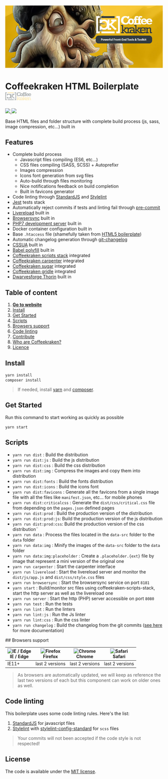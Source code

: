 ![Coffeekraken HTML Boilerplate](.resources/doc-header.jpg)

# Coffeekraken HTML Boilerplate <img src=".resources/coffeekraken-logo.jpg" height="25px" />

<p>
	<!-- <a href="https://travis-ci.org/coffeekraken/html-boilerplate">
		<img src="https://img.shields.io/travis/coffeekraken/html-boilerplate.svg?style=flat-square" />
	</a> -->
	<!-- <a href="https://www.npmjs.com/package/{package-name}">
		<img src="https://img.shields.io/npm/v/{package-name}.svg?style=flat-square" />
	</a> -->
	<!-- <a href="https://github.com/coffeekraken/html-boilerplate/blob/master/LICENSE.txt">
		<img src="https://img.shields.io/npm/l/{package-name}.svg?style=flat-square" />
	</a> -->
	<!-- <a href="https://github.com/coffeekraken/html-boilerplate">
		<img src="https://img.shields.io/npm/dt/{package-name}.svg?style=flat-square" />
	</a>
	<a href="https://github.com/coffeekraken/html-boilerplate">
		<img src="https://img.shields.io/github/forks/coffeekraken/html-boilerplate.svg?style=social&label=Fork&style=flat-square" />
	</a>
	<a href="https://github.com/coffeekraken/html-boilerplate">
		<img src="https://img.shields.io/github/stars/coffeekraken/html-boilerplate.svg?style=social&label=Star&style=flat-square" />
	</a>-->
	<a href="https://twitter.com/coffeekrakenio">
		<img src="https://img.shields.io/twitter/url/http/coffeekrakenio.svg?style=social&style=flat-square" />
	</a>
	<a href="https://coffeekraken.io">
		<img src="https://img.shields.io/twitter/url/http/shields.io.svg?style=flat-square&label=https://coffeekraken.io&colorB=f2bc2b&style=flat-square" />
	</a>
</p>

Base HTML files and folder structure with complete build process (js, sass, image compression, etc...) built in

## Features

- Complete build process
	- Javascript files compiling (ES6, etc...)
	- CSS files compiling (SASS, SCSS) + Autoprefixr
	- Images compression
	- Icons font generation from svg files
	- Auto-build through files monitoring
	- Nice notifications feedback on build completion
	- Built in favicons generator
- Code linting through [StandardJS](https://standardjs.com/) and [Stylelint](https://stylelint.io/)
- [Jest](https://jestjs.io/) tests stack
- Automatically reject commits if tests and linting fail through [pre-commit](https://www.npmjs.com/package/pre-commit)
- [Livereload](https://www.npmjs.com/package/livereload) built in
- [Browsersync](https://browsersync.io/) built in
- [PHP7 development server](https://www.npmjs.com/package/gulp-connect-php7) built in
- Docker container configuration built in
- Base `.htaccess` file (shamefully taken from [HTML5 boilerplate](https://github.com/h5bp/html5-boilerplate))
- Automatic changelog generation through [git-changelog](https://www.npmjs.com/package/git-changelog)
- [CSSUA](http://cssuseragent.org/) built in
- [Babel polyfill](https://www.npmjs.com/package/babel-polyfill) built in
- [Coffeekraken scripts stack](https://github.com/coffeekraken/scripts-stack) integrated
- [Coffeekraken carpenter](https://github.com/coffeekraken/carpenter) integrated
- [Coffeekraken sugar](https://github.com/coffeekraken/sugar) integrated
- [Coffeekraken gridle](https://github.com/coffeekraken/gridle) integrated
- [Dwarvesforge Thorin](https://github.com/Dwarvesforge/thorin) built in

## Table of content

1. **[Go to website](https://coffeekraken.io)**
2. [Install](#readme-install)
3. [Get Started](#readme-get-started)
4. [Scripts](#readme-scripts)
5. [Browsers support](#readme-browsers-support)
6. [Code linting](#readme-code-linting)
7. [Contribute](https://github.com/Coffeekraken/coffeekraken/blob/master/contribute.md)
8. [Who are Coffeekraken?](https://github.com/Coffeekraken/coffeekraken/blob/master/who-are-we.md)
9. [Licence](#readme-license)

<a name="readme-install"></a>
## Install

```
yarn install
composer install
```

> If needed, install [yarn](https://yarnpkg.com/lang/en/docs/install/) and [composer](https://getcomposer.org/doc/00-intro.md#globally).

<a name="readme-get-started"></a>
## Get Started

Run this command to start working as quickly as possible

```
yarn start
```

<a name="readme-scripts"></a>
## Scripts

- ```yarn run dist``` : Build the distribution
- ```yarn run dist:js``` : Build the js distribution
- ```yarn run dist:css``` : Build the css distribution
- ```yarn run dist:img``` : Compress the images and copy them into distribution
- ```yarn run dist:fonts``` : Build the fonts distribution
- ```yarn run dist:icons``` : Build the icons font
- ```yarn run dist:favicons``` : Generate all the favicons from a single image file with all the files like `manifest.json`, etc... for mobile phones
- ```yarn run dist:criticalcss``` : Generate the `dist/css/critical.css` file from depending on the `pages.json` defined pages
- ```yarn run dist:prod``` : Build the production version of the distribution
- ```yarn run dist:prod:js```: Build the production version of the js distribution
- ```yarn run dist:prod:css```: Build the production version of the css distribution¨
- ```yarn run data``` : Process the files located in the `data-src` folder to the `data` folder
- ```yarn run data:img``` : Minify the images of the `data-src` folder to the `data` folder
- ```yarn run data:img:placeholder``` : Create a `.placeholder.{ext}` file by image that represent a mini version of the original one
- ```yarn run carpenter``` : Start the carpenter interface
- ```yarn run livereload``` : Start the livereload server and monitor the `dist/js/app.js` and `dist/css/style.css` files
- ```yarn run browsersync``` : Start the browsersync service on port `8181`
- ```yarn start``` : Build/monitor src files using coffeekraken-scripts-stack, start the http server as well as the livereload one
- ```yarn run server``` : Start the http (PHP) server accessible on port `8080`
- ```yarn run test``` : Run the tests
- ```yarn run lint``` : Run the linters
- ```yarn run lint:js``` : Run the Js linter
- ```yarn run lint:css``` : Run the css linter
- ```yarn run changelog``` : Build the changelog from the git commits ([see here](https://www.npmjs.com/package/git-changelog) for more documentation) 

<a name="readme-browsers-support"></a>
## Browsers support

| <img src="https://raw.githubusercontent.com/godban/browsers-support-badges/master/src/images/edge.png" alt="IE / Edge" width="16px" height="16px" /></br>IE / Edge | <img src="https://raw.githubusercontent.com/godban/browsers-support-badges/master/src/images/firefox.png" alt="Firefox" width="16px" height="16px" /></br>Firefox | <img src="https://raw.githubusercontent.com/godban/browsers-support-badges/master/src/images/chrome.png" alt="Chrome" width="16px" height="16px" /></br>Chrome | <img src="https://raw.githubusercontent.com/godban/browsers-support-badges/master/src/images/safari.png" alt="Safari" width="16px" height="16px" /></br>Safari |
| --------- | --------- | --------- | --------- |
| IE11+ | last 2 versions| last 2 versions| last 2 versions

> As browsers are automatically updated, we will keep as reference the last two versions of each but this component can work on older ones as well.

<a id="readme-code-linting"></a>
##  Code linting

This boilerplate uses some code linting rules. Here's the list:

1. [StandardJS](https://standardjs.com/) for javascript files
2. [Stylelint](https://github.com/stylelint/stylelint) with [stylelint-config-standard](https://github.com/stylelint/stylelint-config-standard) for `scss` files

> Your commits will not been accepted if the code style is not respected!

<a name="readme-license"></a>
## License

The code is available under the [MIT license](LICENSE.txt).
